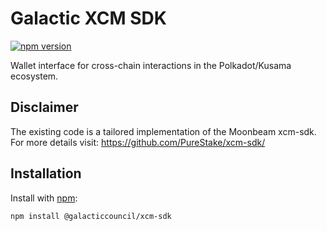 # Galactic XCM SDK

[![npm version](https://img.shields.io/npm/v/@galacticcouncil/xcm-sdk.svg)](https://www.npmjs.com/package/@galacticcouncil/xcm-sdk)

Wallet interface for cross-chain interactions in the Polkadot/Kusama ecosystem.

## Disclaimer

The existing code is a tailored implementation of the Moonbeam xcm-sdk.
For more details visit: https://github.com/PureStake/xcm-sdk/

## Installation

Install with [npm](https://www.npmjs.com/):

`npm install @galacticcouncil/xcm-sdk`
